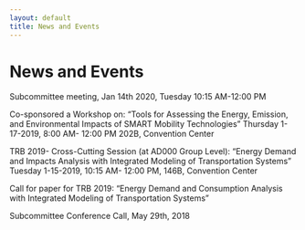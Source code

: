 ```yaml
---
layout: default
title: News and Events
---
```

# News and Events

Subcommittee meeting, Jan 14th 2020, Tuesday 10:15 AM-12:00 PM

Co-sponsored a Workshop on: “Tools for Assessing the Energy, Emission, and Environmental Impacts of SMART Mobility Technologies” Thursday 1-17-2019, 8:00 AM- 12:00 PM 202B, Convention Center

TRB 2019- Cross-Cutting Session (at AD000 Group Level): “Energy Demand and Impacts Analysis with Integrated Modeling of Transportation Systems” Tuesday 1-15-2019, 10:15 AM- 12:00 PM, 146B, Convention Center

Call for paper for TRB 2019: “Energy Demand and Consumption Analysis with Integrated Modeling of Transportation Systems”

Subcommittee Conference Call, May 29th, 2018